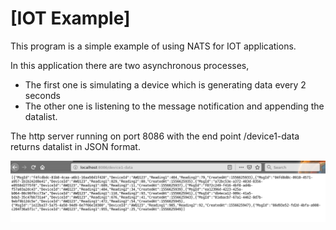 # [IOT Example]
This program is a simple example of using NATS for IOT applications.

In this application there are two asynchronous processes, 
* The first one is simulating a device which is generating data every 2 seconds 
* The other one is listening to the message notification and appending the datalist. 

The http server running on port 8086 with the end point /device1-data returns datalist in JSON format. 

![output](pic/browser_pic.png)
